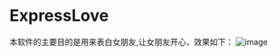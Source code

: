 # ExpressLove

本软件的主要目的是用来表白女朋友,让女朋友开心，效果如下：
![image](https://github.com/Geeksongs/ExpressLove/blob/master/yanshi.gif)

